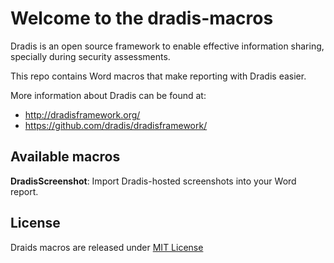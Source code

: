 Welcome to the dradis-macros
============================

Dradis is an open source framework to enable effective information sharing, 
specially during security assessments.

This repo contains Word macros that make reporting with Dradis easier.

More information about Dradis can be found at:

* http://dradisframework.org/
* https://github.com/dradis/dradisframework/

Available macros
----------------

**DradisScreenshot**: Import Dradis-hosted screenshots into your Word report.


License
-------

Draids macros are released under [MIT License](http://www.opensource.org/licenses/mit-license.php)
